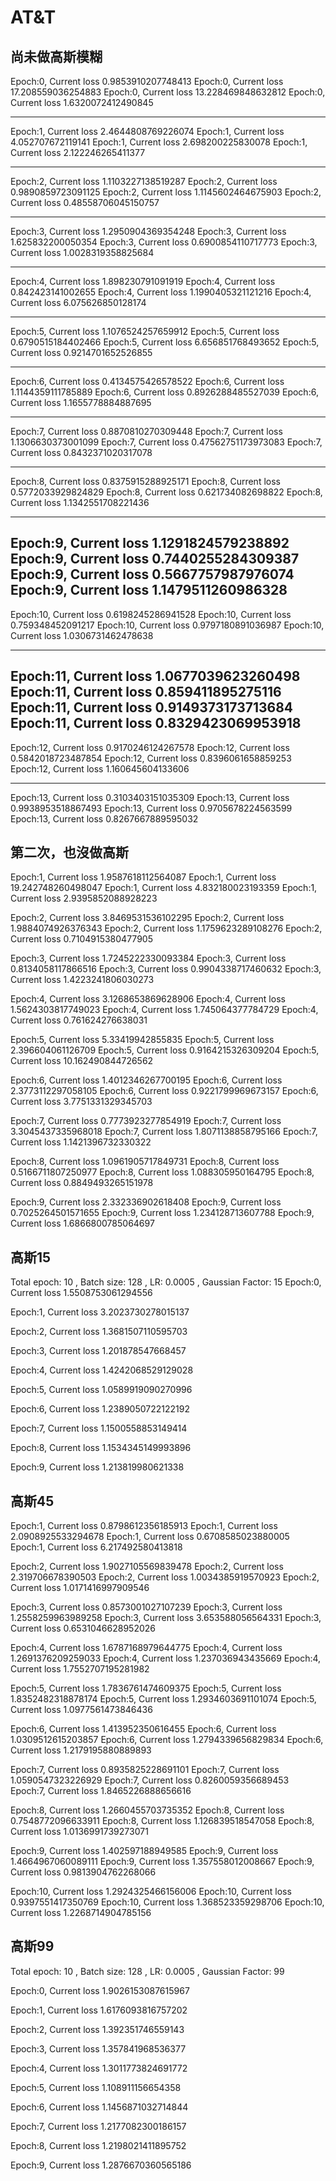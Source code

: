 # AT&T
## 尚未做高斯模糊

Epoch:0,  Current loss 0.9853910207748413
Epoch:0,  Current loss 17.208559036254883
Epoch:0,  Current loss 13.228469848632812
Epoch:0,  Current loss 1.6320072412490845

---

Epoch:1,  Current loss 2.4644808769226074
Epoch:1,  Current loss 4.052707672119141
Epoch:1,  Current loss 2.698200225830078
Epoch:1,  Current loss 2.122246265411377

---

Epoch:2,  Current loss 1.1103227138519287
Epoch:2,  Current loss 0.9890859723091125
Epoch:2,  Current loss 1.1145602464675903
Epoch:2,  Current loss 0.48558706045150757

---

Epoch:3,  Current loss 1.2950904369354248
Epoch:3,  Current loss 1.625832200050354
Epoch:3,  Current loss 0.6900854110717773
Epoch:3,  Current loss 1.0028319358825684

---

Epoch:4,  Current loss 1.898230791091919
Epoch:4,  Current loss 0.842423141002655
Epoch:4,  Current loss 1.1990405321121216
Epoch:4,  Current loss 6.075626850128174

---

Epoch:5,  Current loss 1.1076524257659912
Epoch:5,  Current loss 0.6790515184402466
Epoch:5,  Current loss 6.656851768493652
Epoch:5,  Current loss 0.9214701652526855

---

Epoch:6,  Current loss 0.4134575426578522
Epoch:6,  Current loss 1.1144359111785889
Epoch:6,  Current loss 0.8926288485527039
Epoch:6,  Current loss 1.1655778884887695

---

Epoch:7,  Current loss 0.8870810270309448
Epoch:7,  Current loss 1.1306630373001099
Epoch:7,  Current loss 0.47562751173973083
Epoch:7,  Current loss 0.8432371020317078

---

Epoch:8,  Current loss 0.8375915288925171
Epoch:8,  Current loss 0.5772033929824829
Epoch:8,  Current loss 0.621734082698822
Epoch:8,  Current loss 1.1342551708221436

---

Epoch:9,  Current loss 1.1291824579238892
Epoch:9,  Current loss 0.7440255284309387
Epoch:9,  Current loss 0.5667757987976074
Epoch:9,  Current loss 1.1479511260986328
---

Epoch:10,  Current loss 0.6198245286941528
Epoch:10,  Current loss 0.759348452091217
Epoch:10,  Current loss 0.9797180891036987
Epoch:10,  Current loss 1.0306731462478638

---

Epoch:11,  Current loss 1.0677039623260498
Epoch:11,  Current loss 0.859411895275116
Epoch:11,  Current loss 0.9149373173713684
Epoch:11,  Current loss 0.8329423069953918
---

Epoch:12,  Current loss 0.9170246124267578
Epoch:12,  Current loss 0.5842018723487854
Epoch:12,  Current loss 0.8396061658859253
Epoch:12,  Current loss 1.160645604133606

---

Epoch:13,  Current loss 0.3103403151035309
Epoch:13,  Current loss 0.9938953518867493
Epoch:13,  Current loss 0.9705678224563599
Epoch:13,  Current loss 0.8267667889595032

## 第二次，也沒做高斯

Epoch:1,  Current loss 1.9587618112564087
Epoch:1,  Current loss 19.242748260498047
Epoch:1,  Current loss 4.832180023193359
Epoch:1,  Current loss 2.9395852088928223

Epoch:2,  Current loss 3.8469531536102295
Epoch:2,  Current loss 1.9884074926376343
Epoch:2,  Current loss 1.1759623289108276
Epoch:2,  Current loss 0.7104915380477905

Epoch:3,  Current loss 1.7245222330093384
Epoch:3,  Current loss 0.8134058117866516
Epoch:3,  Current loss 0.9904338717460632
Epoch:3,  Current loss 1.4223241806030273

Epoch:4,  Current loss 3.1268653869628906
Epoch:4,  Current loss 1.5624303817749023
Epoch:4,  Current loss 1.745064377784729
Epoch:4,  Current loss 0.761624276638031

Epoch:5,  Current loss 5.33419942855835
Epoch:5,  Current loss 2.396604061126709
Epoch:5,  Current loss 0.9164215326309204
Epoch:5,  Current loss 10.162490844726562

Epoch:6,  Current loss 1.4012346267700195
Epoch:6,  Current loss 2.3773112297058105
Epoch:6,  Current loss 0.9221799969673157
Epoch:6,  Current loss 3.7751331329345703

Epoch:7,  Current loss 0.7773923277854919
Epoch:7,  Current loss 3.3045437335968018
Epoch:7,  Current loss 1.8071138858795166
Epoch:7,  Current loss 1.1421396732330322

Epoch:8,  Current loss 1.0961905717849731
Epoch:8,  Current loss 0.5166711807250977
Epoch:8,  Current loss 1.088305950164795
Epoch:8,  Current loss 0.8849493265151978

Epoch:9,  Current loss 2.332336902618408
Epoch:9,  Current loss 0.7025264501571655
Epoch:9,  Current loss 1.234128713607788
Epoch:9,  Current loss 1.6866800785064697

## 高斯15
Total epoch: 10 ,  Batch size: 128 ,  LR: 0.0005 ,  Gaussian Factor: 15
Epoch:0,  Current loss 1.5508753061294556

Epoch:1,  Current loss 3.2023730278015137

Epoch:2,  Current loss 1.3681507110595703

Epoch:3,  Current loss 1.201878547668457

Epoch:4,  Current loss 1.4242068529129028

Epoch:5,  Current loss 1.0589919090270996

Epoch:6,  Current loss 1.2389050722122192

Epoch:7,  Current loss 1.1500558853149414

Epoch:8,  Current loss 1.1534345149993896

Epoch:9,  Current loss 1.213819980621338

## 高斯45
Epoch:1,  Current loss 0.8798612356185913
Epoch:1,  Current loss 2.0908925533294678
Epoch:1,  Current loss 0.6708585023880005
Epoch:1,  Current loss 6.217492580413818

Epoch:2,  Current loss 1.9027105569839478
Epoch:2,  Current loss 2.319706678390503
Epoch:2,  Current loss 1.0034385919570923
Epoch:2,  Current loss 1.0171416997909546

Epoch:3,  Current loss 0.8573001027107239
Epoch:3,  Current loss 1.2558259963989258
Epoch:3,  Current loss 3.653588056564331
Epoch:3,  Current loss 0.6531046628952026

Epoch:4,  Current loss 1.6787168979644775
Epoch:4,  Current loss 1.2691376209259033
Epoch:4,  Current loss 1.237036943435669
Epoch:4,  Current loss 1.7552707195281982

Epoch:5,  Current loss 1.7836761474609375
Epoch:5,  Current loss 1.8352482318878174
Epoch:5,  Current loss 1.2934603691101074
Epoch:5,  Current loss 1.0977561473846436

Epoch:6,  Current loss 1.413952350616455
Epoch:6,  Current loss 1.0309512615203857
Epoch:6,  Current loss 1.2794339656829834
Epoch:6,  Current loss 1.2179195880889893

Epoch:7,  Current loss 0.8935825228691101
Epoch:7,  Current loss 1.0590547323226929
Epoch:7,  Current loss 0.8260059356689453
Epoch:7,  Current loss 1.8465226888656616

Epoch:8,  Current loss 1.2660455703735352
Epoch:8,  Current loss 0.7548772096633911
Epoch:8,  Current loss 1.126839518547058
Epoch:8,  Current loss 1.0136991739273071

Epoch:9,  Current loss 1.402597188949585
Epoch:9,  Current loss 1.4664967060089111
Epoch:9,  Current loss 1.357558012008667
Epoch:9,  Current loss 0.9813904762268066

Epoch:10,  Current loss 1.2924325466156006
Epoch:10,  Current loss 0.9397551417350769
Epoch:10,  Current loss 1.368523359298706
Epoch:10,  Current loss 1.2268714904785156

## 高斯99
Total epoch: 10 ,  Batch size: 128 ,  LR: 0.0005 ,  Gaussian Factor: 99

Epoch:0,  Current loss 1.9026153087615967

Epoch:1,  Current loss 1.6176093816757202

Epoch:2,  Current loss 1.392351746559143

Epoch:3,  Current loss 1.357841968536377

Epoch:4,  Current loss 1.3011773824691772

Epoch:5,  Current loss 1.108911156654358

Epoch:6,  Current loss 1.1456871032714844

Epoch:7,  Current loss 1.2177082300186157

Epoch:8,  Current loss 1.2198021411895752

Epoch:9,  Current loss 1.2876670360565186
